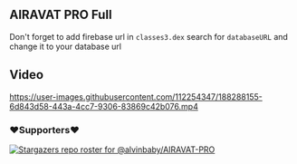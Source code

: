 ## AIRAVAT PRO Full

Don't forget to add firebase url in ```classes3.dex``` search for ```databaseURL``` and change it to your database url
## Video 
https://user-images.githubusercontent.com/112254347/188288155-6d843d58-443a-4cc7-9306-83869c42b076.mp4


### ❤️Supporters❤️
[![Stargazers repo roster for @alvinbaby/AIRAVAT-PRO](https://reporoster.com/stars/dark/alvinbaby/AIRAVAT-PRO)](https://github.com/alvinbaby/AIRAVAT-PRO/stargazers)

